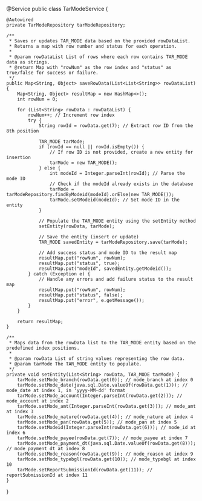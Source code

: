 @Service
public class TarModeService {

    @Autowired
    private TarModeRepository tarModeRepository;

    /**
     * Saves or updates TAR_MODE data based on the provided rowDataList.
     * Returns a map with row number and status for each operation.
     *
     * @param rowDataList List of rows where each row contains TAR_MODE data as strings.
     * @return Map with "rowNum" as the row index and "status" as true/false for success or failure.
     */
    public Map<String, Object> saveRowData(List<List<String>> rowDataList) {
        Map<String, Object> resultMap = new HashMap<>();
        int rowNum = 0;

        for (List<String> rowData : rowDataList) {
            rowNum++; // Increment row index
            try {
                String rowId = rowData.get(7); // Extract row ID from the 8th position

                TAR_MODE tarMode;
                if (rowId == null || rowId.isEmpty()) {
                    // If row ID is not provided, create a new entity for insertion
                    tarMode = new TAR_MODE();
                } else {
                    int modeId = Integer.parseInt(rowId); // Parse the mode ID
                    // Check if the modeId already exists in the database
                    tarMode = tarModeRepository.findByModeid(modeId).orElse(new TAR_MODE());
                    tarMode.setModeid(modeId); // Set mode ID in the entity
                }

                // Populate the TAR_MODE entity using the setEntity method
                setEntity(rowData, tarMode);

                // Save the entity (insert or update)
                TAR_MODE savedEntity = tarModeRepository.save(tarMode);

                // Add success status and mode ID to the result map
                resultMap.put("rowNum", rowNum);
                resultMap.put("status", true);
                resultMap.put("modeId", savedEntity.getModeid());
            } catch (Exception e) {
                // Handle any errors and add failure status to the result map
                resultMap.put("rowNum", rowNum);
                resultMap.put("status", false);
                resultMap.put("error", e.getMessage());
            }
        }

        return resultMap;
    }

    /**
     * Maps data from the rowData list to the TAR_MODE entity based on the predefined index positions.
     *
     * @param rowData List of string values representing the row data.
     * @param tarMode The TAR_MODE entity to populate.
     */
    private void setEntity(List<String> rowData, TAR_MODE tarMode) {
        tarMode.setMode_branch(rowData.get(0)); // mode_branch at index 0
        tarMode.setMode_date(java.sql.Date.valueOf(rowData.get(1))); // mode_date at index 1, in 'yyyy-MM-dd' format
        tarMode.setMode_account(Integer.parseInt(rowData.get(2))); // mode_account at index 2
        tarMode.setMode_amt(Integer.parseInt(rowData.get(3))); // mode_amt at index 3
        tarMode.setMode_nature(rowData.get(4)); // mode_nature at index 4
        tarMode.setMode_pan(rowData.get(5)); // mode_pan at index 5
        tarMode.setModeid(Integer.parseInt(rowData.get(6))); // mode_id at index 6
        tarMode.setMode_payee(rowData.get(7)); // mode_payee at index 7
        tarMode.setMode_payment_dt(java.sql.Date.valueOf(rowData.get(8))); // mode_payment_dt at index 8
        tarMode.setMode_reason(rowData.get(9)); // mode_reason at index 9
        tarMode.setMode_typebgl(rowData.get(10)); // mode_typebgl at index 10
        tarMode.setReportSubmissionId(rowData.get(11)); // reportSubmissionId at index 11
    }
}
